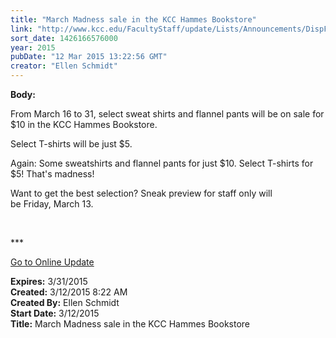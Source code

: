 ```yaml
---
title: "March Madness sale in the KCC Hammes Bookstore"
link: "http://www.kcc.edu/FacultyStaff/update/Lists/Announcements/DispForm.aspx?ID=1853"
sort_date: 1426166576000
year: 2015
pubDate: "12 Mar 2015 13:22:56 GMT"
creator: "Ellen Schmidt"
---
```


<div><b>Body:</b> <div class="ExternalClassAD3A7222A8324038818F73CE7E98EB29"><p>​From March 16 to 31, select sweat shirts and flannel pants will be on sale for $10 in the KCC Hammes Bookstore.</p>
<p>Select T-shirts will be just $5.</p>
<p>Again: Some sweatshirts and flannel pants for just $10. Select T-shirts for $5! That's madness!</p>
<p>Want to get the best selection? Sneak preview for staff only will be Friday, March 13.</p>
<p> </p>
<p>***</p>
<p><a href="/update">Go to Online Update</a><br /></p></div></div>
<div><b>Expires:</b> 3/31/2015</div>
<div><b>Created:</b> 3/12/2015 8:22 AM</div>
<div><b>Created By:</b> Ellen Schmidt</div>
<div><b>Start Date:</b> 3/12/2015</div>
<div><b>Title:</b> March Madness sale in the KCC Hammes Bookstore</div>

